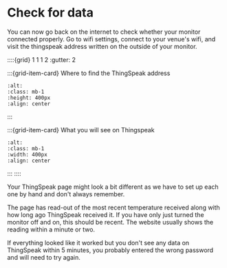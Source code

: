 # Check for data

You can now go back on the internet to check whether your monitor connected properly.  Go to wifi settings, connect to your venue's wifi, and visit the thingspeak address written on the outside of your monitor.

::::{grid} 1 1 1 2 
:gutter: 2

:::{grid-item-card}  Where to find the ThingSpeak address
```{image} /images/monitoring/v3/thingspeak-url-label.jpg
:alt: 
:class: mb-1
:height: 400px
:align: center
```
:::

:::{grid-item-card} What you will see on Thingspeak

```{image} /images/monitoring/thingspeak-last-temp.png
:alt: 
:class: mb-1
:width: 400px
:align: center
```
:::
::::

Your ThingSpeak page might look a bit different as we have to set up each one by hand and don't always remember.

The page has read-out of the most recent temperature received along with how long ago ThingSpeak received it.  If you have only just turned the monitor off and on, this should be recent.  The website usually shows the reading within a minute or two. 


If everything looked like it worked but you don't see any data on ThingSpeak within 5 minutes, you probably entered the wrong password and will need to try again.
